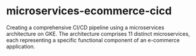 # microservices-ecommerce-cicd
Creating a comprehensive CI/CD pipeline using a microservices architecture on GKE. The architecture comprises 11 distinct microservices, each representing a specific functional component of an e-commerce application. 
